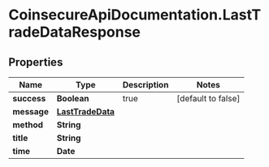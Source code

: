 # CoinsecureApiDocumentation.LastTradeDataResponse

## Properties
Name | Type | Description | Notes
------------ | ------------- | ------------- | -------------
**success** | **Boolean** | true | [default to false]
**message** | [**LastTradeData**](LastTradeData.md) |  | 
**method** | **String** |  | 
**title** | **String** |  | 
**time** | **Date** |  | 


